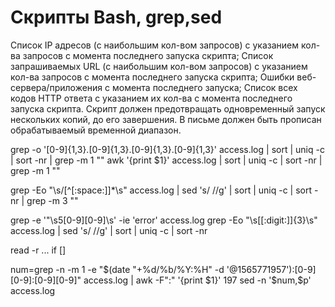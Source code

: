 # Скрипты Bash, grep,sed
Список IP адресов (с наибольшим кол-вом запросов) с указанием кол-ва запросов c момента последнего запуска скрипта;
Список запрашиваемых URL (с наибольшим кол-вом запросов) с указанием кол-ва запросов c момента последнего запуска скрипта;
Ошибки веб-сервера/приложения c момента последнего запуска;
Список всех кодов HTTP ответа с указанием их кол-ва с момента последнего запуска скрипта.
Скрипт должен предотвращать одновременный запуск нескольких копий, до его завершения.
В письме должен быть прописан обрабатываемый временной диапазон.

grep -o '[0-9]\{1,3\}\.[0-9]\{1,3\}\.[0-9]\{1,3\}\.[0-9]\{1,3\}' access.log | sort | uniq -c | sort -nr | grep -m 1 ""
awk '{print $1}' access.log  | sort | uniq -c | sort -nr | grep -m 1 ""

grep -Eo "\s\/[^[:space:]]*\s" access.log | sed 's/ //g' | sort | uniq -c | sort -nr | grep -m 3 ""

grep -e '"\s5[0-9][0-9]\s' -ie 'error' access.log
grep -Eo "\s[[:digit:]]{3}\s" access.log | sed 's/ //g' | sort | uniq -c | sort -nr

read -r ...
if []

num=grep -n -m 1 -e "$(date "+%d/%b/%Y:%H" -d '@1565771957'):[0-9][0-9]:[0-9][0-9]" access.log | awk -F":" '{print $1}'
197
sed -n '$num,$p' access.log
